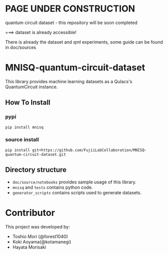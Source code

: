 # PAGE UNDER CONSTRUCTION
quantum circuit dataset - this repository will be soon completed

===> dataset is already accessible!

There is already the dataset and qml experiments, some guide can be found in doc/sources

# MNISQ-quantum-circuit-dataset

This library provides machine learning datasets as a Qulacs's QuantumCircuit instance.

## How To Install

### pypi
```
pip install mnisq
```

### source install
```
pip install git+https://github.com/FujiiLabCollaboration/MNISQ-quantum-circuit-dataset.git
```

## Directory structure
- `doc/source/notebooks` provides sample usage of this library.
- `mnisq` and `tests` contains python code.
- `generator_scripts` contains scripts used to generate datasets.

# Contributor
This project was developed by:
- Toshio Mori (@forest1040)
- Koki Aoyama(@kotamanegi)
- Hayata Morisaki
